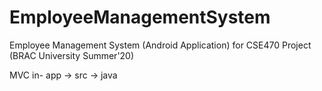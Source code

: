 # EmployeeManagementSystem
Employee Management System (Android Application) for CSE470 Project (BRAC University Summer'20)

MVC in-
app -> src -> java
